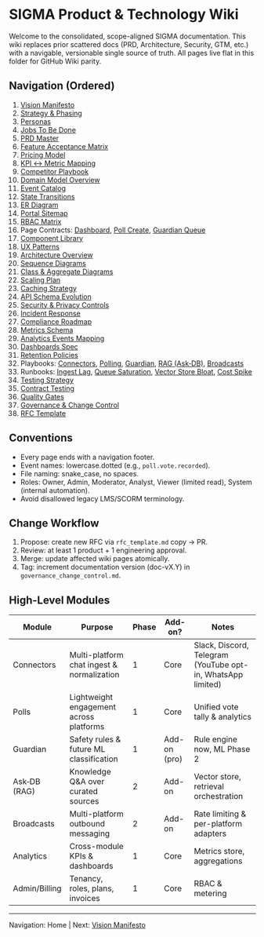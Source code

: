 # SIGMA Product & Technology Wiki

Welcome to the consolidated, scope-aligned SIGMA documentation. This wiki replaces prior scattered docs (PRD, Architecture, Security, GTM, etc.) with a navigable, versionable single source of truth. All pages live flat in this folder for GitHub Wiki parity.

## Navigation (Ordered)

1. [Vision Manifesto](vision_manifesto.md)
2. [Strategy & Phasing](strategy_phasing.md)
3. [Personas](personas.md)
4. [Jobs To Be Done](jobs_to_be_done.md)
5. [PRD Master](prd_master.md)
6. [Feature Acceptance Matrix](feature_acceptance_matrix.md)
7. [Pricing Model](pricing_model.md)
8. [KPI ↔ Metric Mapping](kpi_metric_mapping.md)
9. [Competitor Playbook](competitor_playbook.md)
10. [Domain Model Overview](domain_model_overview.md)
11. [Event Catalog](event_catalog.md)
12. [State Transitions](state_transitions.md)
13. [ER Diagram](er_diagram.md)
14. [Portal Sitemap](portal_sitemap.md)
15. [RBAC Matrix](rbac_matrix.md)
16. Page Contracts: [Dashboard](page_contract_dashboard.md), [Poll Create](page_contract_poll_create.md), [Guardian Queue](page_contract_guardian_queue.md)
17. [Component Library](component_library.md)
18. [UX Patterns](ux_patterns.md)
19. [Architecture Overview](architecture_overview.md)
20. [Sequence Diagrams](sequence_diagrams.md)
21. [Class & Aggregate Diagrams](class_aggregate_diagrams.md)
22. [Scaling Plan](scaling_plan.md)
23. [Caching Strategy](caching_strategy.md)
24. [API Schema Evolution](api_schema_evolution.md)
25. [Security & Privacy Controls](sec_privacy_controls.md)
26. [Incident Response](incident_response.md)
27. [Compliance Roadmap](compliance_roadmap.md)
28. [Metrics Schema](metrics_schema.md)
29. [Analytics Events Mapping](analytics_events_mapping.md)
30. [Dashboards Spec](dashboards_spec.md)
31. [Retention Policies](retention_policies.md)
32. Playbooks: [Connectors](playbook_connectors.md), [Polling](playbook_polling_module.md), [Guardian](playbook_guardian_module.md), [RAG (Ask‑DB)](playbook_rag_module.md), [Broadcasts](playbook_broadcasts.md)
33. Runbooks: [Ingest Lag](runbook_ingest_lag.md), [Queue Saturation](runbook_queue_saturation.md), [Vector Store Bloat](runbook_vector_store_bloat.md), [Cost Spike](runbook_cost_spike.md)
34. [Testing Strategy](testing_strategy.md)
35. [Contract Testing](contract_testing.md)
36. [Quality Gates](quality_gates.md)
37. [Governance & Change Control](governance_change_control.md)
38. [RFC Template](rfc_template.md)

## Conventions

* Every page ends with a navigation footer.
* Event names: lowercase.dotted (e.g., `poll.vote.recorded`).
* File naming: snake_case, no spaces.
* Roles: Owner, Admin, Moderator, Analyst, Viewer (limited read), System (internal automation).
* Avoid disallowed legacy LMS/SCORM terminology.

## Change Workflow

1. Propose: create new RFC via `rfc_template.md` copy -> PR.
2. Review: at least 1 product + 1 engineering approval.
3. Merge: update affected wiki pages atomically.
4. Tag: increment documentation version (doc-vX.Y) in `governance_change_control.md`.

## High-Level Modules

| Module | Purpose | Phase | Add-on? | Notes |
|--------|---------|-------|---------|-------|
| Connectors | Multi-platform chat ingest & normalization | 1 | Core | Slack, Discord, Telegram (YouTube opt-in, WhatsApp limited) |
| Polls | Lightweight engagement across platforms | 1 | Core | Unified vote tally & analytics |
| Guardian | Safety rules & future ML classification | 1 | Add-on (pro) | Rule engine now, ML Phase 2 |
| Ask‑DB (RAG) | Knowledge Q&A over curated sources | 2 | Add-on | Vector store, retrieval orchestration |
| Broadcasts | Multi-platform outbound messaging | 2 | Add-on | Rate limiting & per-platform adapters |
| Analytics | Cross-module KPIs & dashboards | 1 | Core | Metrics store, aggregations |
| Admin/Billing | Tenancy, roles, plans, invoices | 1 | Core | RBAC & metering |

---
Navigation: Home | Next: [Vision Manifesto](vision_manifesto.md)
